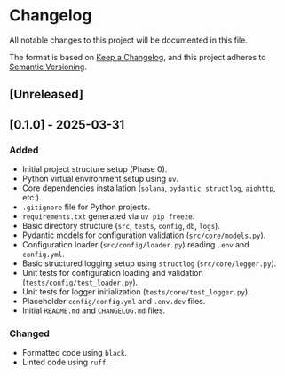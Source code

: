 # Changelog
All notable changes to this project will be documented in this file.

The format is based on [Keep a Changelog](https://keepachangelog.com/en/1.0.0/),
and this project adheres to [Semantic Versioning](https://semver.org/spec/v2.0.0.html).

## [Unreleased]

## [0.1.0] - 2025-03-31
### Added
- Initial project structure setup (Phase 0).
- Python virtual environment setup using `uv`.
- Core dependencies installation (`solana`, `pydantic`, `structlog`, `aiohttp`, etc.).
- `.gitignore` file for Python projects.
- `requirements.txt` generated via `uv pip freeze`.
- Basic directory structure (`src`, `tests`, `config`, `db`, `logs`).
- Pydantic models for configuration validation (`src/core/models.py`).
- Configuration loader (`src/config/loader.py`) reading `.env` and `config.yml`.
- Basic structured logging setup using `structlog` (`src/core/logger.py`).
- Unit tests for configuration loading and validation (`tests/config/test_loader.py`).
- Unit tests for logger initialization (`tests/core/test_logger.py`).
- Placeholder `config/config.yml` and `.env.dev` files.
- Initial `README.md` and `CHANGELOG.md` files.

### Changed
- Formatted code using `black`.
- Linted code using `ruff`.
